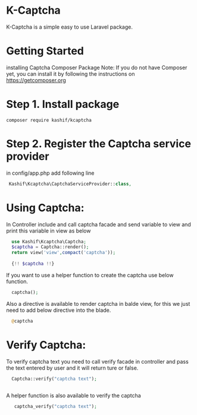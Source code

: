 # K-Captcha

K-Captcha is a simple easy to use Laravel package.

# Getting Started
  installing Captcha Composer Package
Note: If you do not have Composer yet, you can install it by following the instructions on https://getcomposer.org

# Step 1. Install package
  
    composer require kashif/kcaptcha

# Step 2. Register the Captcha service provider
  in config/app.php
  add following line
   ```php
    Kashif\Kcaptcha\CaptchaServiceProvider::class,
   ```
# Using Captcha:
  In Controller include and call captcha facade and send variable to view and print this variable in view as below
  ```php
    use Kashif\Kcaptcha\Captcha;
    $captcha = Captcha::render();
    return view('view',compact('captcha'));
    
    {!! $captcha !!}

  ```
  If you want to use a helper function to create the captcha use below function.
  ```php
    captcha();
  ```
  Also a directive is available to render captcha in balde view, for this we just need to add below directive into the blade.
  ```php
    @captcha
  ```
  # Verify Captcha:
  
  To verify captcha text you need to call verify facade in controller and pass the text entered by user and it will return ture or false.
  
   ```php
     Captcha::verify("captcha text");
     
   ```
   A helper function is also available to verify the captcha
   
   ```php
      captcha_verify("captcha text");
   ```
